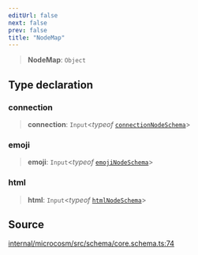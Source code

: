 ```yaml
---
editUrl: false
next: false
prev: false
title: "NodeMap"
---
```


> **NodeMap**: `Object`

## Type declaration

### connection

> **connection**: `Input`\<*typeof* [`connectionNodeSchema`](../variables/connectionNodeSchema.md)\>

### emoji

> **emoji**: `Input`\<*typeof* [`emojiNodeSchema`](../variables/emojiNodeSchema.md)\>

### html

> **html**: `Input`\<*typeof* [`htmlNodeSchema`](../variables/htmlNodeSchema.md)\>

## Source

[internal/microcosm/src/schema/core.schema.ts:74](https://github.com/nodenogg-in/alpha-p2p/blob/1896b55/internal/microcosm/src/schema/core.schema.ts#L74)
